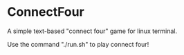 # ConnectFour
A simple text-based "connect four" game for linux terminal.

Use the command "./run.sh" to play connect four!
